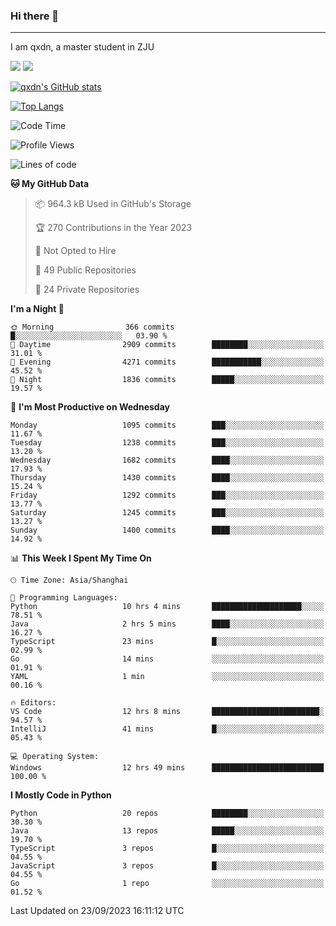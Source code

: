 ### Hi there 👋
---

I am qxdn, a master student in ZJU

[![](https://img.shields.io/badge/blog-qxdn-brightgreen?style=for-the-badge&logo=hexo)](https://qianxu.run) [![](https://img.shields.io/badge/bilibili-qxdn-ff69b4?style=for-the-badge&logo=Bilibili)](https://space.bilibili.com/11674667)


[![qxdn's GitHub stats](https://github-readme-stats.vercel.app/api?username=qxdn&count_private=true&show_icons=true)](https://github.com/qxdn)

[![Top Langs](https://github-readme-stats.vercel.app/api/top-langs/?username=qxdn&layout=compact)](https://github.com/qxdn)

<!--START_SECTION:waka-->
![Code Time](http://img.shields.io/badge/Code%20Time-1%2C159%20hrs%2029%20mins-blue)

![Profile Views](http://img.shields.io/badge/Profile%20Views-22-blue)

![Lines of code](https://img.shields.io/badge/From%20Hello%20World%20I%27ve%20Written-10.8%20million%20lines%20of%20code-blue)

**🐱 My GitHub Data** 

> 📦 964.3 kB Used in GitHub's Storage 
 > 
> 🏆 270 Contributions in the Year 2023
 > 
> 🚫 Not Opted to Hire
 > 
> 📜 49 Public Repositories 
 > 
> 🔑 24 Private Repositories 
 > 
**I'm a Night 🦉** 

```text
🌞 Morning                366 commits         █░░░░░░░░░░░░░░░░░░░░░░░░   03.90 % 
🌆 Daytime                2909 commits        ████████░░░░░░░░░░░░░░░░░   31.01 % 
🌃 Evening                4271 commits        ███████████░░░░░░░░░░░░░░   45.52 % 
🌙 Night                  1836 commits        █████░░░░░░░░░░░░░░░░░░░░   19.57 % 
```
📅 **I'm Most Productive on Wednesday** 

```text
Monday                   1095 commits        ███░░░░░░░░░░░░░░░░░░░░░░   11.67 % 
Tuesday                  1238 commits        ███░░░░░░░░░░░░░░░░░░░░░░   13.20 % 
Wednesday                1682 commits        ████░░░░░░░░░░░░░░░░░░░░░   17.93 % 
Thursday                 1430 commits        ████░░░░░░░░░░░░░░░░░░░░░   15.24 % 
Friday                   1292 commits        ███░░░░░░░░░░░░░░░░░░░░░░   13.77 % 
Saturday                 1245 commits        ███░░░░░░░░░░░░░░░░░░░░░░   13.27 % 
Sunday                   1400 commits        ████░░░░░░░░░░░░░░░░░░░░░   14.92 % 
```


📊 **This Week I Spent My Time On** 

```text
🕑︎ Time Zone: Asia/Shanghai

💬 Programming Languages: 
Python                   10 hrs 4 mins       ████████████████████░░░░░   78.51 % 
Java                     2 hrs 5 mins        ████░░░░░░░░░░░░░░░░░░░░░   16.27 % 
TypeScript               23 mins             █░░░░░░░░░░░░░░░░░░░░░░░░   02.99 % 
Go                       14 mins             ░░░░░░░░░░░░░░░░░░░░░░░░░   01.91 % 
YAML                     1 min               ░░░░░░░░░░░░░░░░░░░░░░░░░   00.16 % 

🔥 Editors: 
VS Code                  12 hrs 8 mins       ████████████████████████░   94.57 % 
IntelliJ                 41 mins             █░░░░░░░░░░░░░░░░░░░░░░░░   05.43 % 

💻 Operating System: 
Windows                  12 hrs 49 mins      █████████████████████████   100.00 % 
```

**I Mostly Code in Python** 

```text
Python                   20 repos            ████████░░░░░░░░░░░░░░░░░   30.30 % 
Java                     13 repos            █████░░░░░░░░░░░░░░░░░░░░   19.70 % 
TypeScript               3 repos             █░░░░░░░░░░░░░░░░░░░░░░░░   04.55 % 
JavaScript               3 repos             █░░░░░░░░░░░░░░░░░░░░░░░░   04.55 % 
Go                       1 repo              ░░░░░░░░░░░░░░░░░░░░░░░░░   01.52 % 
```




 Last Updated on 23/09/2023 16:11:12 UTC
<!--END_SECTION:waka-->

<!--
**qxdn/qxdn** is a ✨ _special_ ✨ repository because its `README.md` (this file) appears on your GitHub profile.

Here are some ideas to get you started:

- 🔭 I’m currently working on ...
- 🌱 I’m currently learning ...
- 👯 I’m looking to collaborate on ...
- 🤔 I’m looking for help with ...
- 💬 Ask me about ...
- 📫 How to reach me: ...
- 😄 Pronouns: ...
- ⚡ Fun fact: ...
-->
